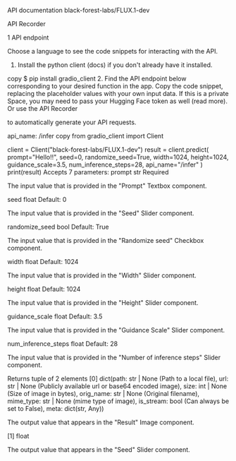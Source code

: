 API documentation
black-forest-labs/FLUX.1-dev

API Recorder

1 API endpoint


Choose a language to see the code snippets for interacting with the API.

1. Install the python client (docs) if you don't already have it installed.

copy
$ pip install gradio_client
2. Find the API endpoint below corresponding to your desired function in the app. Copy the code snippet, replacing the placeholder values with your own input data. If this is a private Space, you may need to pass your Hugging Face token as well (read more). Or use the 
API Recorder

 to automatically generate your API requests.

api_name: /infer
copy
from gradio_client import Client

client = Client("black-forest-labs/FLUX.1-dev")
result = client.predict(
		prompt="Hello!!",
		seed=0,
		randomize_seed=True,
		width=1024,
		height=1024,
		guidance_scale=3.5,
		num_inference_steps=28,
		api_name="/infer"
)
print(result)
Accepts 7 parameters:
prompt str Required

The input value that is provided in the "Prompt" Textbox component.

seed float Default: 0

The input value that is provided in the "Seed" Slider component.

randomize_seed bool Default: True

The input value that is provided in the "Randomize seed" Checkbox component.

width float Default: 1024

The input value that is provided in the "Width" Slider component.

height float Default: 1024

The input value that is provided in the "Height" Slider component.

guidance_scale float Default: 3.5

The input value that is provided in the "Guidance Scale" Slider component.

num_inference_steps float Default: 28

The input value that is provided in the "Number of inference steps" Slider component.

Returns tuple of 2 elements
[0] dict(path: str | None (Path to a local file), url: str | None (Publicly available url or base64 encoded image), size: int | None (Size of image in bytes), orig_name: str | None (Original filename), mime_type: str | None (mime type of image), is_stream: bool (Can always be set to False), meta: dict(str, Any))

The output value that appears in the "Result" Image component.

[1] float

The output value that appears in the "Seed" Slider component.